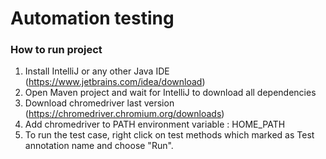 # Automation testing

### How to run project

1. Install IntelliJ or any other Java IDE (https://www.jetbrains.com/idea/download)
2. Open Maven project and wait for IntelliJ to download all dependencies
3. Download chromedriver last version (https://chromedriver.chromium.org/downloads)
4. Add chromedriver to PATH environment variable : HOME_PATH 
5. To run the test case, right click on  test methods which marked as Test annotation name and choose "Run".